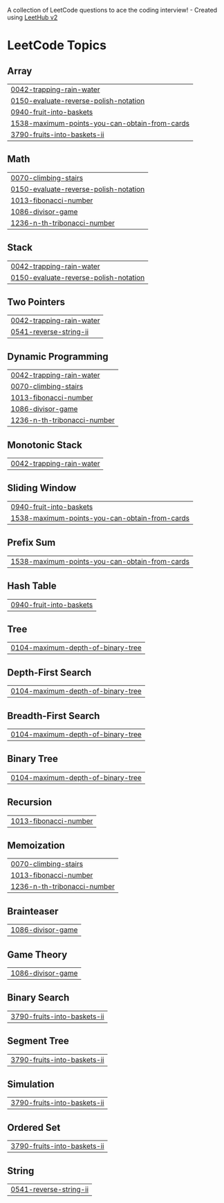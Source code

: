 A collection of LeetCode questions to ace the coding interview! - Created using [LeetHub v2](https://github.com/arunbhardwaj/LeetHub-2.0)
<!---LeetCode Topics Start-->
# LeetCode Topics
## Array
|  |
| ------- |
| [0042-trapping-rain-water](https://github.com/Dharanya2605/DSA-Tracker/tree/master/0042-trapping-rain-water) |
| [0150-evaluate-reverse-polish-notation](https://github.com/Dharanya2605/DSA-Tracker/tree/master/0150-evaluate-reverse-polish-notation) |
| [0940-fruit-into-baskets](https://github.com/Dharanya2605/DSA-Tracker/tree/master/0940-fruit-into-baskets) |
| [1538-maximum-points-you-can-obtain-from-cards](https://github.com/Dharanya2605/DSA-Tracker/tree/master/1538-maximum-points-you-can-obtain-from-cards) |
| [3790-fruits-into-baskets-ii](https://github.com/Dharanya2605/DSA-Tracker/tree/master/3790-fruits-into-baskets-ii) |
## Math
|  |
| ------- |
| [0070-climbing-stairs](https://github.com/Dharanya2605/DSA-Tracker/tree/master/0070-climbing-stairs) |
| [0150-evaluate-reverse-polish-notation](https://github.com/Dharanya2605/DSA-Tracker/tree/master/0150-evaluate-reverse-polish-notation) |
| [1013-fibonacci-number](https://github.com/Dharanya2605/DSA-Tracker/tree/master/1013-fibonacci-number) |
| [1086-divisor-game](https://github.com/Dharanya2605/DSA-Tracker/tree/master/1086-divisor-game) |
| [1236-n-th-tribonacci-number](https://github.com/Dharanya2605/DSA-Tracker/tree/master/1236-n-th-tribonacci-number) |
## Stack
|  |
| ------- |
| [0042-trapping-rain-water](https://github.com/Dharanya2605/DSA-Tracker/tree/master/0042-trapping-rain-water) |
| [0150-evaluate-reverse-polish-notation](https://github.com/Dharanya2605/DSA-Tracker/tree/master/0150-evaluate-reverse-polish-notation) |
## Two Pointers
|  |
| ------- |
| [0042-trapping-rain-water](https://github.com/Dharanya2605/DSA-Tracker/tree/master/0042-trapping-rain-water) |
| [0541-reverse-string-ii](https://github.com/Dharanya2605/DSA-Tracker/tree/master/0541-reverse-string-ii) |
## Dynamic Programming
|  |
| ------- |
| [0042-trapping-rain-water](https://github.com/Dharanya2605/DSA-Tracker/tree/master/0042-trapping-rain-water) |
| [0070-climbing-stairs](https://github.com/Dharanya2605/DSA-Tracker/tree/master/0070-climbing-stairs) |
| [1013-fibonacci-number](https://github.com/Dharanya2605/DSA-Tracker/tree/master/1013-fibonacci-number) |
| [1086-divisor-game](https://github.com/Dharanya2605/DSA-Tracker/tree/master/1086-divisor-game) |
| [1236-n-th-tribonacci-number](https://github.com/Dharanya2605/DSA-Tracker/tree/master/1236-n-th-tribonacci-number) |
## Monotonic Stack
|  |
| ------- |
| [0042-trapping-rain-water](https://github.com/Dharanya2605/DSA-Tracker/tree/master/0042-trapping-rain-water) |
## Sliding Window
|  |
| ------- |
| [0940-fruit-into-baskets](https://github.com/Dharanya2605/DSA-Tracker/tree/master/0940-fruit-into-baskets) |
| [1538-maximum-points-you-can-obtain-from-cards](https://github.com/Dharanya2605/DSA-Tracker/tree/master/1538-maximum-points-you-can-obtain-from-cards) |
## Prefix Sum
|  |
| ------- |
| [1538-maximum-points-you-can-obtain-from-cards](https://github.com/Dharanya2605/DSA-Tracker/tree/master/1538-maximum-points-you-can-obtain-from-cards) |
## Hash Table
|  |
| ------- |
| [0940-fruit-into-baskets](https://github.com/Dharanya2605/DSA-Tracker/tree/master/0940-fruit-into-baskets) |
## Tree
|  |
| ------- |
| [0104-maximum-depth-of-binary-tree](https://github.com/Dharanya2605/DSA-Tracker/tree/master/0104-maximum-depth-of-binary-tree) |
## Depth-First Search
|  |
| ------- |
| [0104-maximum-depth-of-binary-tree](https://github.com/Dharanya2605/DSA-Tracker/tree/master/0104-maximum-depth-of-binary-tree) |
## Breadth-First Search
|  |
| ------- |
| [0104-maximum-depth-of-binary-tree](https://github.com/Dharanya2605/DSA-Tracker/tree/master/0104-maximum-depth-of-binary-tree) |
## Binary Tree
|  |
| ------- |
| [0104-maximum-depth-of-binary-tree](https://github.com/Dharanya2605/DSA-Tracker/tree/master/0104-maximum-depth-of-binary-tree) |
## Recursion
|  |
| ------- |
| [1013-fibonacci-number](https://github.com/Dharanya2605/DSA-Tracker/tree/master/1013-fibonacci-number) |
## Memoization
|  |
| ------- |
| [0070-climbing-stairs](https://github.com/Dharanya2605/DSA-Tracker/tree/master/0070-climbing-stairs) |
| [1013-fibonacci-number](https://github.com/Dharanya2605/DSA-Tracker/tree/master/1013-fibonacci-number) |
| [1236-n-th-tribonacci-number](https://github.com/Dharanya2605/DSA-Tracker/tree/master/1236-n-th-tribonacci-number) |
## Brainteaser
|  |
| ------- |
| [1086-divisor-game](https://github.com/Dharanya2605/DSA-Tracker/tree/master/1086-divisor-game) |
## Game Theory
|  |
| ------- |
| [1086-divisor-game](https://github.com/Dharanya2605/DSA-Tracker/tree/master/1086-divisor-game) |
## Binary Search
|  |
| ------- |
| [3790-fruits-into-baskets-ii](https://github.com/Dharanya2605/DSA-Tracker/tree/master/3790-fruits-into-baskets-ii) |
## Segment Tree
|  |
| ------- |
| [3790-fruits-into-baskets-ii](https://github.com/Dharanya2605/DSA-Tracker/tree/master/3790-fruits-into-baskets-ii) |
## Simulation
|  |
| ------- |
| [3790-fruits-into-baskets-ii](https://github.com/Dharanya2605/DSA-Tracker/tree/master/3790-fruits-into-baskets-ii) |
## Ordered Set
|  |
| ------- |
| [3790-fruits-into-baskets-ii](https://github.com/Dharanya2605/DSA-Tracker/tree/master/3790-fruits-into-baskets-ii) |
## String
|  |
| ------- |
| [0541-reverse-string-ii](https://github.com/Dharanya2605/DSA-Tracker/tree/master/0541-reverse-string-ii) |
<!---LeetCode Topics End-->
